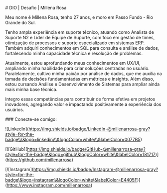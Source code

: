 \# DIO | Desafio | Millena Rosa



Meu nome é Millena Rosa, tenho 27 anos, e moro em Passo Fundo - Rio Grande do Sul.



Tenho ampla experiência em suporte técnico, atuando como Analista de Suporte N2 e Líder de Equipe de Suporte, com foco em gestão de times, otimização de processos e suporte especializado em sistemas ERP. Também adquiri conhecimentos em SQL para consulta e análise de dados, fortalecendo minha capacidade técnica e resolução de problemas.



Atualmente, estou aprofundando meus conhecimentos em UX/UI, ampliando minha habilidade para criar soluções centradas no usuário. Paralelamente, cultivo minha paixão por análise de dados, que me auxilia na tomada de decisões fundamentadas em métricas e insights. Além disso, estou cursando Análise e Desenvolvimento de Sistemas para ampliar ainda mais minha base técnica.



Integro essas competências para contribuir de forma efetiva em projetos inovadores, agregando valor e impactando positivamente a experiência dos usuários.



\### Conecte-se comigo:



!\[LinkedIn](https://img.shields.io/badge/LinkedIn-@millenarrosa-gray?style=for-the-badge\\\&logo=linkedin\\\&logoColor=white\\\&labelColor=0077B5)





\[!\[GitHub](https://img.shields.io/badge/GitHub-@millenarrosa-gray?style=for-the-badge\&logo=github\&logoColor=white\&labelColor=181717)](https://github.com/millenarrosa)



\[!\[Instagram](https://img.shields.io/badge/Instagram-@millenarrosa-gray?style=for-the-badge\&logo=instagram\&logoColor=white\&labelColor=E4405F)](https://www.instagram.com/millenarrosa)

